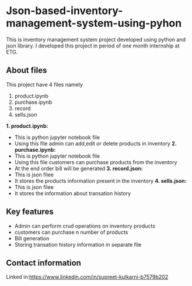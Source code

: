 # Json-based-inventory-management-system-using-pyhon
This is inventory management system project developed using python and json library.
 I developed this project in period of one month internship at ETG.
## About files
 This project have 4 files namely
 1. product.ipynb
 2. purchase.ipynb
 3. record
 4. sells.json
 
**1. product.ipynb:**
* This is python jupyter notebook file
* Using this file admin can add,edit or delete products in inventory
**2. purchase.ipynb:**
* This is python jupyter notebook file
* Using this file customers can purchase products from the inventory
* At the end order bill will be generated
**3. record.json:**
* This is json filee
* It stores the products information present in the inventory
**4. sells.json:**
* This is json filee
* It stores the information about transation history

## Key features
* Admin can perform crud operations on inventory products
* customers can purchase n number of products
* Bill generation
* Storing transation history information in separate file

## Contact information
Linked in:https://www.linkedin.com/in/supreet-kulkarni-b7579b202

